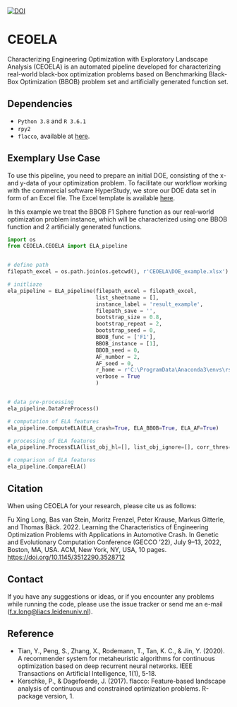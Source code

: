 [![DOI](https://zenodo.org/badge/480536772.svg)](https://zenodo.org/badge/latestdoi/480536772)

# CEOELA
Characterizing Engineering Optimization with Exploratory Landscape Analysis (CEOELA) is an automated pipeline developed for characterizing real-world black-box optimization problems based on Benchmarking Black-Box Optimization (BBOB) problem set and artificially generated function set.

## Dependencies

* `Python 3.8` and `R 3.6.1`
* `rpy2`
* `flacco`, available at [here](https://github.com/kerschke/flacco).

## Exemplary Use Case

To use this pipeline, you need to prepare an initial DOE, consisting of the x- and y-data of your optimization problem. To facilitate our workflow working with the commercial software HyperStudy, we store our DOE data set in form of an Excel file. The Excel template is available [here](https://github.com/fx-long/CEOELA/blob/main/CEOELA/doe_template.xlsx).

In this example we treat the BBOB F1 Sphere function as our real-world optimization problem instance, which will be characterized using one BBOB function and 2 artificially generated functions.

```python
import os
from CEOELA.CEOELA import ELA_pipeline


# define path
filepath_excel = os.path.join(os.getcwd(), r'CEOELA\DOE_example.xlsx')

# initliaze
ela_pipeline = ELA_pipeline(filepath_excel = filepath_excel,
                            list_sheetname = [],
                            instance_label = 'result_example',
                            filepath_save = '',
                            bootstrap_size = 0.8,
                            bootstrap_repeat = 2,
                            bootstrap_seed = 0,
                            BBOB_func = ['F1'], 
                            BBOB_instance = [1],
                            BBOB_seed = 0,
                            AF_number = 2,
                            AF_seed = 0,
                            r_home = r'C:\ProgramData\Anaconda3\envs\rstudio\lib\R',
                            verbose = True
                            )


# data pre-processing
ela_pipeline.DataPreProcess()

# computation of ELA features
ela_pipeline.ComputeELA(ELA_crash=True, ELA_BBOB=True, ELA_AF=True)

# processing of ELA features
ela_pipeline.ProcessELA(list_obj_hl=[], list_obj_ignore=[], corr_thres=0.95, corr_ignore=[])

# comparison of ELA features
ela_pipeline.CompareELA()
```

## Citation
 
When using CEOELA for your research, please cite us as follows:

Fu Xing Long, Bas van Stein, Moritz Frenzel, Peter Krause, Markus Gitterle, and Thomas Bäck. 2022. Learning the Characteristics of Engineering Optimization Problems with Applications in Automotive Crash. In Genetic and Evolutionary Computation Conference (GECCO ’22), July 9–13, 2022, Boston, MA, USA. ACM, New York, NY, USA, 10 pages. https://doi.org/10.1145/3512290.3528712

## Contact

If you have any suggestions or ideas, or if you encounter any problems while running the code, please use the issue tracker or send me an e-mail (f.x.long@liacs.leidenuniv.nl).

## Reference
* Tian, Y., Peng, S., Zhang, X., Rodemann, T., Tan, K. C., & Jin, Y. (2020). A recommender system for metaheuristic algorithms for continuous optimization based on deep recurrent neural networks. IEEE Transactions on Artificial Intelligence, 1(1), 5-18.
* Kerschke, P., & Dagefoerde, J. (2017). flacco: Feature-based landscape analysis of continuous and constrained optimization problems. R-package version, 1.

